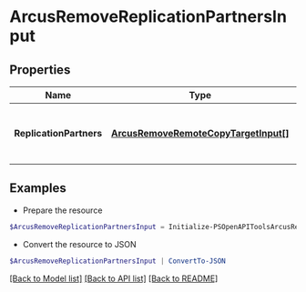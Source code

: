 # ArcusRemoveReplicationPartnersInput
## Properties

Name | Type | Description | Notes
------------ | ------------- | ------------- | -------------
**ReplicationPartners** | [**ArcusRemoveRemoteCopyTargetInput[]**](ArcusRemoveRemoteCopyTargetInput.md) | List of replication partner pairs to be deleted | 

## Examples

- Prepare the resource
```powershell
$ArcusRemoveReplicationPartnersInput = Initialize-PSOpenAPIToolsArcusRemoveReplicationPartnersInput  -ReplicationPartners null
```

- Convert the resource to JSON
```powershell
$ArcusRemoveReplicationPartnersInput | ConvertTo-JSON
```

[[Back to Model list]](../README.md#documentation-for-models) [[Back to API list]](../README.md#documentation-for-api-endpoints) [[Back to README]](../README.md)

